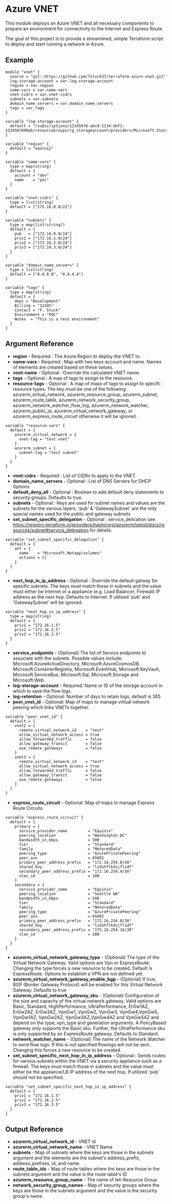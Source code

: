 Azure VNET
=============

This module deploys an Azure VNET and all necessary components to prepare an environment for connectivity to the Internet and Express Route.

The goal of this project is to provide a streamlined, simple Terraform script to deploy and start running a network in Azure.


Example
------------
```
module "vnet" {
  source = "git::https://github.com/fstuck37/terraform-azure-vnet.git"
  log-storage-account = var.log-storage-account
  region = var.region
  name-vars = var.name-vars
  vnet-cidrs = var.vnet-cidrs
  subnets = var.subnets  
  domain_name_servers = var.domain_name_servers
  tags = var.tags
}

variable "log-storage-account" {
  default = "/subscriptions/12345678-abcd-1234-def1-1234567890ab/resourceGroups/rg_storageaccount/providers/Microsoft.Storage/storageAccounts/logsexample"
}

variable "region" {
  default = "eastus2"
}

variable "name-vars" {
  type = map(string)
  default = {
    account = "dev"
    name    = "poc"
  }
}

variable "vnet-cidrs" {
  type = list(string)
  default = ["172.16.0.0/22"]
}

variable "subnets" {
  type = map(list(string))
  default = {
    pub   = ["172.16.0.0/24"]
    priv1 = ["172.16.1.0/24"]
    priv2 = ["172.16.2.0/24"]
    priv3 = ["172.16.3.0/24"]
  }
}

variable "domain_name_servers" {
  type = list(string)
  default = ["8.8.8.8", "8.8.4.4"]
}

variable "tags" {
  type = map(string)
  default = {
    dept = "Development"
    Billing = "12345"
    Contact = "F. Stuck"
    Environment = "POC"
    Notes  = "This is a test environment"
  }
}
```

Argument Reference
------------
   * **region** - Required : The Azure Region to deploy the VNET to.
   * **name-vars** - Required : Map with two keys account and name. Names of elements are created based on these values.
   * **vnet-name** - Optional : Override the calculated VNET name.
   * **tags** - Optional : A map of tags to assign to the resource.
   * **resource-tags** - Optional : A map of maps of tags to assign to specifc resource types.  The key must be one of the following: azurerm_virtual_network, azurerm_resource_group, azurerm_subnet, azurerm_route_table, azurerm_network_security_group, azurerm_network_watcher_flow_log, azurerm_network_watcher, azurerm_public_ip, azurerm_virtual_network_gateway, or azurerm_express_route_circuit otherwise it will be ignored.
   ```
   variable "resource-vars" {
     default = {
       azurerm_virtual_network = {
         vnet-tag = "test vnet"
       }
       azurerm_subnet = {
         subnet-tag = "test subnet"
       }
     }
   }
   ```
   * **vnet-cidrs** - Required : List of CIDRs to apply to the VNET.
   * **domain_name_servers** - Optional : List of DNS Servers for DHCP Options
   * **default_deny_all** - Optional : Boolean to add default deny statements to security groups. Defaults to true.
   * **subnets** - Optional : Keys are used for subnet names and values are the subnets for the various layers. 'pub' & 'GatewaySubnet' are the only special names used for the public and gateway subnets
   * **set_subnet_specific_delegation** - Optional : service_delication see https://registry.terraform.io/providers/hashicorp/azurerm/latest/docs/resources/subnet#service_delegation for details.
   ```
   variable "set_subnet_specific_delegation" {
     default = {
       anf = {
         name    = "Microsoft.Netapp/volumes"
         actions = []
       }
     }
   }
   ```
   * **next_hop_in_ip_address** - Optional : Override the default gatway for specific subnets. The keys must match those in subnets and the value must either be Internet or a appliance (e.g. Load Balancer, Firewall) IP address as the next hop. Defaults to Internet. If utilized 'pub' and 'GatewaySubnet' will be ignored.
   ```
   variable "next_hop_in_ip_address" {
     type = map(string)
     default = {
       priv1 = "172.16.1.5"
       priv2 = "172.16.2.5"
       priv3 = "172.16.3.5"
     }
   }
   ```
   * **service_endpoints** - (Optional) The list of Service endpoints to associate with the subnets. Possible values include: Microsoft.AzureActiveDirectory, Microsoft.AzureCosmosDB, Microsoft.ContainerRegistry, Microsoft.EventHub, Microsoft.KeyVault, Microsoft.ServiceBus, Microsoft.Sql, Microsoft.Storage and Microsoft.Web.
   * **log-storage-account** - Required: Name or ID of the storage account in which to save the flow logs.
   * **log-retention** - Optional: Number of days to retain logs, default is 365
   * **peer_vnet_id** - Optional: Map of maps to manage virtual network peering which links VNETs together.
   ```
   variable "peer_vnet_id" {
     default = {
       vnet2 = {
         remote_virtual_network_id    = "test"
         allow_virtual_network_access = true
         allow_forwarded_traffic      = false
         allow_gateway_transit        = false
         use_remote_gateways          = false
       }
       vnet3 = {
         remote_virtual_network_id    = "test"
         allow_virtual_network_access = true
         allow_forwarded_traffic      = false
         allow_gateway_transit        = false
         use_remote_gateways          = false
       }
     }
   }
   ```
   * **express_route_circuit** - Optional: Map of maps to manage Express Route Circuits.
   ```
   variable "express_route_circuit" {
     default = {
       primary = {
         service_provider_name         = "Equinix"
         peering_location              = "Washington DC"
         bandwidth_in_mbps             = 500
         tier                          = "Standard"
         family                        = "MeteredData"
         peering_type                  = "AzurePrivatePeering" 
         peer_asn                      = 65001
         primary_peer_address_prefix   = "172.16.254.0/30"
         shared_key                    = "lzdshflkdsjflsdf"
         secondary_peer_address_prefix = "172.16.254.4/30"
         vlan_id                       = 100
       }
       secondary = {
         service_provider_name         = "Equinix"
         peering_location              = "Seattle WA"
         bandwidth_in_mbps             = 500
         tier                          = "Standard"
         family                        = "MeteredData"
         peering_type                  = "AzurePrivatePeering" 
         peer_asn                      = 65002
         primary_peer_address_prefix   = "172.16.254.8/30"
         shared_key                    = "lzdshflkdsjflsdf"
         secondary_peer_address_prefix = "172.16.254.16/30"
         vlan_id                       = 200
       }
     }
   }
   ```
   * **azurerm_virtual_network_gateway_type** - (Optional) The type of the Virtual Network Gateway. Valid options are Vpn or ExpressRoute. Changing the type forces a new resource to be created. Default is ExpressRoute. Options to establish a VPN are not defined yet.
   * **azurerm_virtual_network_gateway_enable_bgp** - (Optional) If true, BGP (Border Gateway Protocol) will be enabled for this Virtual Network Gateway. Defaults to true
   * **azurerm_virtual_network_gateway_sku** - (Optional) Configuration of the size and capacity of the virtual network gateway. Valid options are Basic, Standard, HighPerformance, UltraPerformance, ErGw1AZ, ErGw2AZ, ErGw3AZ, VpnGw1, VpnGw2, VpnGw3, VpnGw4,VpnGw5, VpnGw1AZ, VpnGw2AZ, VpnGw3AZ,VpnGw4AZ and VpnGw5AZ and depend on the type, vpn_type and generation arguments. A PolicyBased gateway only supports the Basic sku. Further, the UltraPerformance sku is only supported by an ExpressRoute gateway. Defaults to Standard.
   * **network_watcher_name** - (Optional) The name of the Network Watcher to send flow logs. If this is not specified flowlogs will not be sent. Changing this forces a new resource to be created.
   * **set_subnet_specific_next_hop_in_ip_address** - Optional : Sends routes for various subnets within the VNET via a security appliance such as a firewall. The keys must match those in subnets and the value must either be the appliance/LB IP address of the next hop. If utilized 'pub' should not be specified.
   ```
   variable "set_subnet_specific_next_hop_in_ip_address" {
     default = {
       priv1 = "172.16.1.5"
       priv2 = "172.16.2.5"
       priv3 = "172.16.3.5"
     }
   }
   ```

Output Reference
------------
   * **azurerm_virtual_network_id** - VNET id
   * **azurerm_virtual_network_name** - VNET Name
   * **subnets** - Map of subnets where the keys are those in the subnets argument and the elements are the subnet's address_prefix, address_prefixes, id, and name.
   * **route_table_ids** - Map of route tables where the keys are those in the subnets argument and the value is the route table's ID
   * **azurerm_resource_group_name** - The name of teh Resource Group
   * **network_security_group_names** - Map of security groups where the keys are those in the subnets argument and the value is the security group's name.
